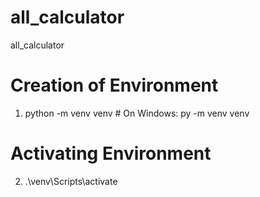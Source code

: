 # all_calculator
all_calculator

# Creation of Environment
1. python -m venv venv  # On Windows: py -m venv venv
# Activating Environment
2. .\venv\Scripts\activate

